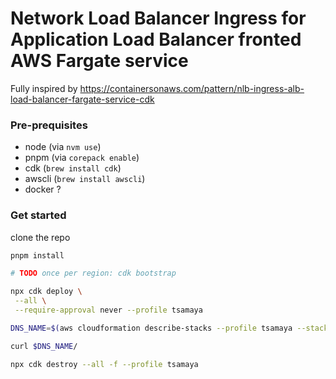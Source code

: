 # Network Load Balancer Ingress for Application Load Balancer fronted AWS Fargate service

Fully inspired by https://containersonaws.com/pattern/nlb-ingress-alb-load-balancer-fargate-service-cdk

### Pre-prequisites

- node (via `nvm use`)
- pnpm (via `corepack enable`)
- cdk (`brew install cdk`)
- awscli (`brew install awscli`)
- docker ?

### Get started

clone the repo

```bash
pnpm install

# TODO once per region: cdk bootstrap

npx cdk deploy \
 --all \
 --require-approval never --profile tsamaya

DNS_NAME=$(aws cloudformation describe-stacks --profile tsamaya --stack-name shared-resources --query "Stacks[0].Outputs[?OutputKey=='dns'].OutputValue" --output text) && echo $DNS_NAME

curl $DNS_NAME/

npx cdk destroy --all -f --profile tsamaya
```
